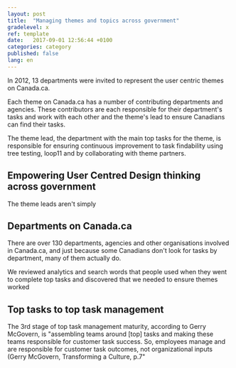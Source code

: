 ```yaml
---
layout: post
title:  "Managing themes and topics across government"
gradelevel: x
ref: template
date:   2017-09-01 12:56:44 +0100
categories: category
published: false
lang: en
---
```


<!--Objectives: Demonstrate the shift to user centric web management in the GC, specifically 
a) setting up theme lead departments that are accountable for citizen outcomes (findability)
b) how themes and user testing have broken down silos
c) building expertise in the GC with user research and UCD-->


In 2012, 13 departments were invited to represent the user centric themes on Canada.ca.

Each theme on Canada.ca has a number of contributing departments and agencies. These contributors are each responsible for their department's tasks and work with each other and the theme's lead to ensure Canadians can find their tasks.

The theme lead, the department with the main top tasks for the theme, is responsible for ensuring continuous improvement to task findability using tree testing, loop11 and by collaborating with theme partners.


## Empowering User Centred Design thinking across government

The theme leads aren't simply 






## Departments on Canada.ca



There are over 130 departments, agencies and other organisations involved in Canada.ca, and just because some Canadians don't look for tasks by department, many of them actually do.

We reviewed analytics and search words that people used when they went to complete top tasks and discovered that we needed to ensure themes worked 


## Top tasks to top task management

The 3rd stage of top task management maturity, according to Gerry McGovern, is "assembling teams around [top] tasks and making these teams responsible for customer task success. So, employees manage and are responsible for customer task outcomes, not organizational inputs (Gerry McGovern, Transforming a Culture, p.7"
